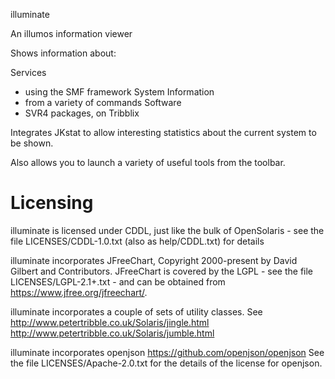 illuminate

An illumos information viewer

Shows information about:

Services
 - using the SMF framework
System Information
 - from a variety of commands
Software
 - SVR4 packages, on Tribblix

Integrates JKstat to allow interesting statistics about the current
system to be shown.

Also allows you to launch a variety of useful tools from the toolbar.

Licensing
=========

illuminate is licensed under CDDL, just like the bulk of OpenSolaris - see
the file LICENSES/CDDL-1.0.txt (also as help/CDDL.txt) for details

illuminate incorporates JFreeChart, Copyright 2000-present by David Gilbert and
Contributors. JFreeChart is covered by the LGPL - see the file
LICENSES/LGPL-2.1+.txt - and can be obtained from
https://www.jfree.org/jfreechart/.

illuminate incorporates a couple of sets of utility classes. See
http://www.petertribble.co.uk/Solaris/jingle.html
http://www.petertribble.co.uk/Solaris/jumble.html

illuminate incorporates openjson https://github.com/openjson/openjson
See the file LICENSES/Apache-2.0.txt for the details of the license
for openjson.
